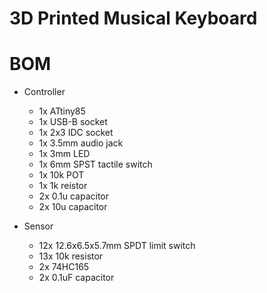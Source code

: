 
# 3D Printed Musical Keyboard


# BOM

  * Controller
    * 1x ATtiny85
    * 1x USB-B socket
    * 1x 2x3 IDC socket
    * 1x 3.5mm audio jack
    * 1x 3mm LED
    * 1x 6mm SPST tactile switch
    * 1x 10k POT
    * 1x 1k reistor
    * 2x 0.1u capacitor
    * 2x 10u capacitor

  * Sensor
    * 12x 12.6x6.5x5.7mm SPDT limit switch
    * 13x 10k resistor
    * 2x 74HC165
    * 2x 0.1uF capacitor


